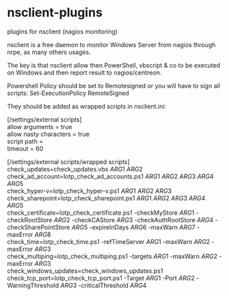 # nsclient-plugins
plugins for nsclient (nagios monitoring)

nsclient is a free daemon to monitor Windows Server from nagios through nrpe, as many others usages.

The key is that nsclient allow then PowerShell, vbscript & co to be executed on Windows and then report result to nagios/centreon.

Powershell Policy should be set to Remotesigned or you will have to sign all scripts:
Set-ExecutionPolicy RemoteSigned

They should be added as wrapped scripts in nsclient.ini:

[/settings/external scripts]  
allow arguments = true  
allow nasty characters = true  
script path =   
timeout = 60  

[/settings/external scripts/wrapped scripts]  
check_updates=check_updates.vbs $ARG1$ $ARG2$  
check_ad_account=lotp_check_ad_accounts.ps1 $ARG1$ $ARG2$ $ARG3$ $ARG4$ $ARG5$  
check_hyper-v=lotp_check_hyper-v.ps1 $ARG1$ $ARG2$ $ARG3$  
check_sharepoint=lotp_check_sharepoint.ps1 $ARG1$ $ARG2$ $ARG3$ $ARG4$ $ARG5$  
check_certificate=lotp_check_certificate.ps1 -checkMyStore $ARG1$ -checkRootStore $ARG2$ -checkCAStore $ARG3$   -checkAuthRootStore $ARG4$ -checkSharePointStore $ARG5$ -expireInDays $ARG6$ -maxWarn $ARG7$ -maxError $ARG8$  
check_time=lotp_check_time.ps1 -refTimeServer $ARG1$ -maxWarn $ARG2$ -maxError $ARG3$  
check_multiping=lotp_check_multiping.ps1 -targets $ARG1$ -maxWarn $ARG2$ -maxError $ARG3$  
check_windows_updates=check_windows_updates.ps1
check_tcp_port=lotp_check_tcp_port.ps1 -Target $ARG1$ -Port $ARG2$ -WarningThreshold $ARG3$ -criticalThreshold $ARG4$

